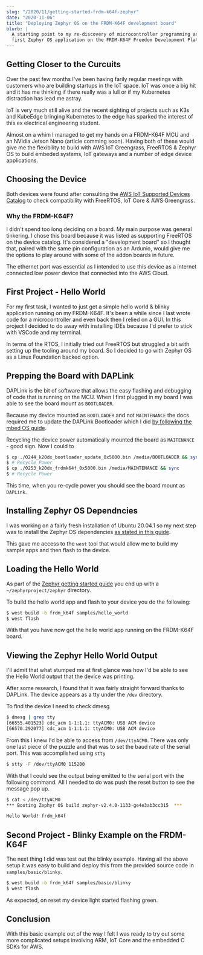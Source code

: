 ```yaml
---
slug: "/2020/11/getting-started-frdm-k64f-zephyr"
date: "2020-11-06"
title: "Deploying Zephyr OS on the FRDM-K64F development board"
blurb: |
  A starting point to my re-discovery of microcontroller programming and the world of IoT. Loading and running your
  first Zephyr OS application on the FRDM-K64F Freedom Development Platform.
---
```


## Getting Closer to the Curcuits

Over the past few months I've been having farily regular meetings with customers who are building startups in the IoT
space. IoT was once a big hit and it has me thinking if there really was a lull or if my Kubernetes distraction has lead
me astray.

IoT is very much still alive and the recent sighting of projects such as K3s and KubeEdge bringing Kubernetes to the edge
has sparked the interest of this ex electrical engineering student.

Almost on a whim I managed to get my hands on a FRDM-K64F MCU and an NVidia Jetson Nano (article comming soon). Having
both of these would give me the flexibility to build with AWS IoT Greengrass, FreeRTOS & Zephyr OS to build embeded
systems, IoT gateways and a number of edge device applications.

## Choosing the Device

Both devices were found after consulting the [AWS IoT Supported Devices Catalog](https://devices.amazonaws.com) to check
compatibility with FreeRTOS, IoT Core & AWS Greengrass.

### Why the FRDM-K64F?

I didn't spend too long deciding on a board. My main purpose was general tinkering. I chose this board because it was
listed as supporting FreeRTOS on the device catalog. It's considered a "development board" so I thought that, paired with
the same pin configuration as an Ardunio, would give me the options to play around with some of the addon boards in future.

The ethernet port was essential as I intended to use this device as a internet connected low power device that connected
into the AWS Cloud.

## First Project - Hello World

For my first task, I wanted to just get a simple hello world & blinky application running on my FRDM-K64F. It's been a
while since I last wrote code for a microcontroller and even back then I relied on a GUI. In this project I decided to
do away with installing IDEs because I'd prefer to stick with VSCode and my terminal.

In terms of the RTOS, I initially tried out FreeRTOS but struggled a bit with setting up the tooling around my board. So
I decided to go with Zephyr OS as a Linux Foundation backed option.


## Prepping the Board with DAPLink

DAPLink is the bit of software that allows the easy flashing and debugging of code that is running on the MCU. When I
first plugged in my board I was able to see the board mount as `BOOTLOADER`.

Because my device mounted as `BOOTLOADER` and not `MAINTENANCE` the docs required me to update the DAPLink Bootloader
which I did [by following the mbed OS guide](https://os.mbed.com/blog/entry/DAPLink-bootloader-update/).

Recycling the device power automatically mounted the board as `MAITENANCE` - good sign. Now I could to

```bash
$ cp ./0244_k20dx_bootloader_update_0x5000.bin /media/BOOTLOADER && sync
$ # Recycle Power
$ cp ./0253_k20dx_frdmk64f_0x5000.bin /media/MAINTENANCE && sync
$ # Recycle Power
```

This time, when you re-cycle power you should see the board mount as `DAPLink`.


## Installing Zephyr OS Dependncies

I was working on a fairly fresh installation of Ubuntu 20.04.1 so my next step was to install the Zephyr OS dependencies
[as stated in this guide](https://docs.zephyrproject.org/latest/getting_started/index.html).

This gave me access to the `west` tool that would allow me to build my sample apps and then flash to the device.

## Loading the Hello World

As part of the [Zephyr getting started guide](https://docs.zephyrproject.org/latest/getting_started/index.html) you end
up with a `~/zephyrproject/zephyr` directory.

To build the hello world app and flash to your device you do the following:

```bash
$ west build -b frdm_k64f samples/hello_world
$ west flash
```

With that you have now got the hello world app running on the FRDM-K64F board.

## Viewing the Zephyr Hello World Output

I'll admit that what stumped me at first glance was how I'd be able to see the Hello World output that the device was
printing.

After some research, I found that it was fairly straight forward thanks to DAPLink. The device appears as a tty under
the `/dev` directory.

To find the device I need to check dmesg

```bash
$ dmesg | grep tty
[66555.401523] cdc_acm 1-1:1.1: ttyACM0: USB ACM device
[66570.292077] cdc_acm 1-1:1.1: ttyACM0: USB ACM device
```

From this I knew I'd be able to access from `/dev/ttyACM0`. There was only one last piece of the puzzle and that was to
set the baud rate of the serial port. This was accomplished using `stty`

```bash
$ stty -F /dev/ttyACM0 115200
```

With that I could see the output being emitted to the serial port with the following command. All I needed to do was
push the reset button to see the message pop up.

```bash
$ cat < /dev/ttyACM0
*** Booting Zephyr OS build zephyr-v2.4.0-1133-ge4e3ab3cc315  ***

Hello World! frdm_k64f
```

## Second Project - Blinky Example on the FRDM-K64F

The next thing I did was test out the blinky example. Having all the above setup it was easy to build and deploy this
from the provided source code in `samples/basic/blinky`.

```bash
$ west build -b frdm_k64f samples/basic/blinky
$ west flash
```

As expected, on reset my device light started flashing green.

## Conclusion

With this basic example out of the way I felt I was ready to try out some more complicated setups involving ARM, IoT Core
and the embedded C SDKs for AWS.
